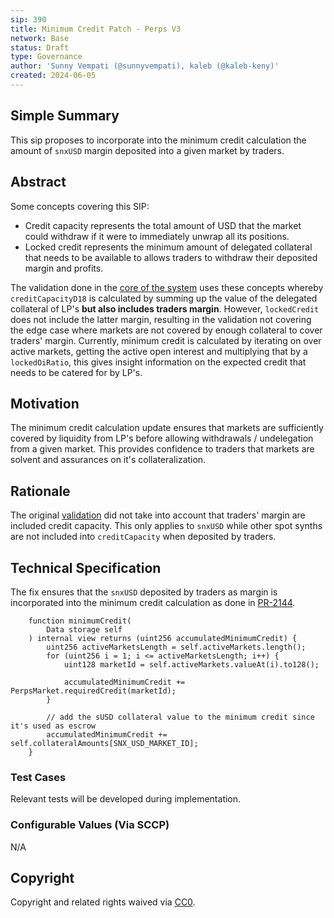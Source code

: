 ```yaml
---
sip: 390
title: Minimum Credit Patch - Perps V3
network: Base
status: Draft
type: Governance
author: 'Sunny Vempati (@sunnyvempati), kaleb (@kaleb-keny)'
created: 2024-06-05
---
```


<!--You can leave these HTML comments in your merged SIP and delete the visible duplicate text guides, they will not appear and may be helpful to refer to if you edit it again. This is the suggested template for new SIPs. Note that an SIP number will be assigned by an editor. When opening a pull request to submit your SIP, please use an abbreviated title in the filename, `sip-draft_title_abbrev.md`. The title should be 44 characters or less.-->

## Simple Summary

<!--"If you can't explain it simply, you don't understand it well enough." Simply describe the outcome the proposed changes intends to achieve. This should be non-technical and accessible to a casual community member.-->

This sip proposes to incorporate into  the minimum credit calculation the amount of `snxUSD` margin deposited into a given market by traders.

## Abstract

<!--A short (~200 word) description of the proposed change, the abstract should clearly describe the proposed change. This is what *will* be done if the SIP is implemented, not *why* it should be done or *how* it will be done. If the SIP proposes deploying a new contract, write, "we propose to deploy a new contract that will do x".-->

Some concepts covering this SIP:
- Credit capacity represents the total amount of USD that the market could withdraw if it were to immediately unwrap all its positions.
- Locked credit represents the minimum amount of delegated collateral that needs to be available to allows traders to withdraw their deposited margin and profits. 

The validation done in the [core of the system](https://github.com/Synthetixio/synthetix-v3/blob/cace699d1fb070042ca09a390c95548c31a5d025/protocol/synthetix/contracts/storage/Market.sol#L277) uses these concepts whereby `creditCapacityD18` is calculated by summing up the value of the delegated collateral of LP's **but also includes  traders margin**. However, `lockedCredit` does not include the latter margin, resulting in the validation not covering the edge case where markets are not covered by enough collateral to cover traders' margin.
Currently, minimum credit is calculated by iterating on over active markets, getting the active open interest and multiplying that by a `lockedOiRatio`, this gives insight information on the expected credit that needs to be catered for by LP's. 

## Motivation

<!--This is the problem statement. This is the *why* of the SIP. It should clearly explain *why* the current state of the protocol is inadequate.  It is critical that you explain *why* the change is needed, if the SIP proposes changing how something is calculated, you must address *why* the current calculation is inaccurate or wrong. This is not the place to describe how the SIP will address the issue!-->

The minimum credit calculation update ensures that markets are sufficiently covered by liquidity from LP's before allowing withdrawals / undelegation from a given market. This provides confidence to traders that markets are solvent and assurances on it's collateralization.

## Rationale

<!--This is where you explain the reasoning behind how you propose to solve the problem. Why did you propose to implement the change in this way, what were the considerations and trade-offs. The rationale fleshes out what motivated the design and why particular design decisions were made. It should describe alternate designs that were considered and related work. The rationale may also provide evidence of consensus within the community, and should discuss important objections or concerns raised during discussion.-->

The original [validation](https://github.com/Synthetixio/synthetix-v3/blob/cace699d1fb070042ca09a390c95548c31a5d025/protocol/synthetix/contracts/storage/Market.sol#L278) did not take into account that traders' margin are included credit capacity. This only applies to `snxUSD` while other spot synths are not included into `creditCapacity` when deposited by traders. 


## Technical Specification

<!--The technical specification should outline the public API of the changes proposed. That is, changes to any of the interfaces Synthetix currently exposes or the creations of new ones.-->

The fix ensures that the `snxUSD` deposited by traders as margin is incorporated into the minimum credit calculation as done in [PR-2144](https://github.com/Synthetixio/synthetix-v3/pull/2144).  

```solidity
    function minimumCredit(
        Data storage self
    ) internal view returns (uint256 accumulatedMinimumCredit) {
        uint256 activeMarketsLength = self.activeMarkets.length();
        for (uint256 i = 1; i <= activeMarketsLength; i++) {
            uint128 marketId = self.activeMarkets.valueAt(i).to128();

            accumulatedMinimumCredit += PerpsMarket.requiredCredit(marketId);
        }

        // add the sUSD collateral value to the minimum credit since it's used as escrow
        accumulatedMinimumCredit += self.collateralAmounts[SNX_USD_MARKET_ID];
    }
```

### Test Cases

<!--Test cases for an implementation are mandatory for SIPs but can be included with the implementation..-->

Relevant tests will be developed during implementation.

### Configurable Values (Via SCCP)

<!--Please list all values configurable via SCCP under this implementation.-->

N/A

## Copyright

Copyright and related rights waived via [CC0](https://creativecommons.org/publicdomain/zero/1.0/).
